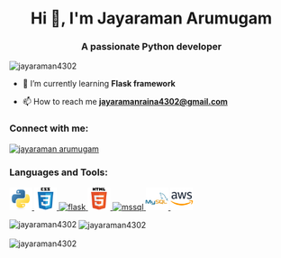 <h1 align="center">Hi 👋, I'm Jayaraman Arumugam</h1>
<h3 align="center">A passionate Python developer</h3>

<p align="left"> <img src="https://komarev.com/ghpvc/?username=jayaraman4302&label=Profile%20views&color=0e75b6&style=flat" alt="jayaraman4302" /> </p>

- 🌱 I’m currently learning **Flask framework**

- 📫 How to reach me **jayaramanraina4302@gmail.com**

<h3 align="left">Connect with me:</h3>
<p align="left">
<a href="https://linkedin.com/in/jayaraman-arumugam-b01b4a24a" target="blank"><img align="center" src="https://raw.githubusercontent.com/rahuldkjain/github-profile-readme-generator/master/src/images/icons/Social/linked-in-alt.svg" alt="jayaraman arumugam" height="30" width="40" /></a>
</p>

<h3 align="left">Languages and Tools:</h3>
<p align="left"><a href="https://www.python.org" target="_blank" rel="noreferrer"> <img src="https://raw.githubusercontent.com/devicons/devicon/master/icons/python/python-original.svg" alt="python" width="40" height="40"/> </a> <a href="https://www.w3schools.com/css/" target="_blank" rel="noreferrer"> <img src="https://raw.githubusercontent.com/devicons/devicon/master/icons/css3/css3-original-wordmark.svg" alt="css3" width="40" height="40"/> </a> <a href="https://flask.palletsprojects.com/" target="_blank" rel="noreferrer"> <img src="https://www.vectorlogo.zone/logos/pocoo_flask/pocoo_flask-icon.svg" alt="flask" width="40" height="40"/> </a> <a href="https://www.w3.org/html/" target="_blank" rel="noreferrer"> <img src="https://raw.githubusercontent.com/devicons/devicon/master/icons/html5/html5-original-wordmark.svg" alt="html5" width="40" height="40"/> </a> <a href="https://www.microsoft.com/en-us/sql-server" target="_blank" rel="noreferrer"> <img src="https://www.svgrepo.com/show/303229/microsoft-sql-server-logo.svg" alt="mssql" width="40" height="40"/> </a> <a href="https://www.mysql.com/" target="_blank" rel="noreferrer"> <img src="https://raw.githubusercontent.com/devicons/devicon/master/icons/mysql/mysql-original-wordmark.svg" alt="mysql" width="40" height="40"/> </a><a href="https://aws.amazon.com" target="_blank" rel="noreferrer"> <img src="https://raw.githubusercontent.com/devicons/devicon/master/icons/amazonwebservices/amazonwebservices-original-wordmark.svg" alt="aws" width="40" height="40"/> </a> </p>

<p><img align="left" src="https://github-readme-stats.vercel.app/api/top-langs?username=jayaraman4302&show_icons=true&locale=en&layout=compact" alt="jayaraman4302" /></p>

<p>&nbsp;<img align="center" src="https://github-readme-stats.vercel.app/api?username=jayaraman4302&show_icons=true&locale=en" alt="jayaraman4302" /></p>

<p><img align="center" src="https://github-readme-streak-stats.herokuapp.com/?user=jayaraman4302&" alt="jayaraman4302" /></p>
